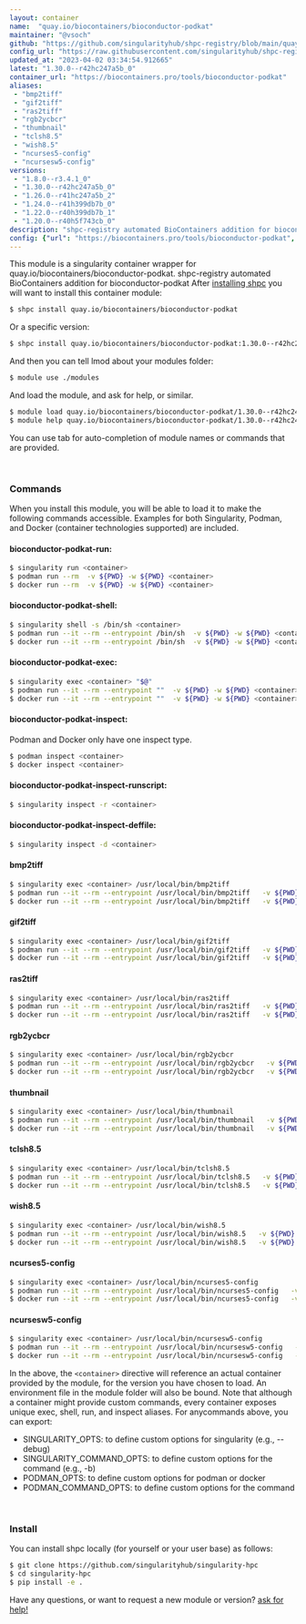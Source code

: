 ```yaml
---
layout: container
name:  "quay.io/biocontainers/bioconductor-podkat"
maintainer: "@vsoch"
github: "https://github.com/singularityhub/shpc-registry/blob/main/quay.io/biocontainers/bioconductor-podkat/container.yaml"
config_url: "https://raw.githubusercontent.com/singularityhub/shpc-registry/main/quay.io/biocontainers/bioconductor-podkat/container.yaml"
updated_at: "2023-04-02 03:34:54.912665"
latest: "1.30.0--r42hc247a5b_0"
container_url: "https://biocontainers.pro/tools/bioconductor-podkat"
aliases:
 - "bmp2tiff"
 - "gif2tiff"
 - "ras2tiff"
 - "rgb2ycbcr"
 - "thumbnail"
 - "tclsh8.5"
 - "wish8.5"
 - "ncurses5-config"
 - "ncursesw5-config"
versions:
 - "1.8.0--r3.4.1_0"
 - "1.30.0--r42hc247a5b_0"
 - "1.26.0--r41hc247a5b_2"
 - "1.24.0--r41h399db7b_0"
 - "1.22.0--r40h399db7b_1"
 - "1.20.0--r40h5f743cb_0"
description: "shpc-registry automated BioContainers addition for bioconductor-podkat"
config: {"url": "https://biocontainers.pro/tools/bioconductor-podkat", "maintainer": "@vsoch", "description": "shpc-registry automated BioContainers addition for bioconductor-podkat", "latest": {"1.30.0--r42hc247a5b_0": "sha256:1fed7ffe4f06f07341c1cf6d6dd47a6dd5cb582a467c68bf54c1950fc0823c14"}, "tags": {"1.8.0--r3.4.1_0": "sha256:d64e79460dab4cc5ab216ccf4d122ebb04b0321549fc881458c216f5c2deb283", "1.30.0--r42hc247a5b_0": "sha256:1fed7ffe4f06f07341c1cf6d6dd47a6dd5cb582a467c68bf54c1950fc0823c14", "1.26.0--r41hc247a5b_2": "sha256:7285e54f829acc4d54a31fd3e4d4006f173bc1a3b4668e03e960dfb542c810a0", "1.24.0--r41h399db7b_0": "sha256:d7fa3e236072bfe782a434e39c6d4d5d8f7a375def2b8863203e3cd881303474", "1.22.0--r40h399db7b_1": "sha256:714ddce9c4646724f4c5c51c2502004a660db78b2665f35754984a41f1244701", "1.20.0--r40h5f743cb_0": "sha256:89e51e40fdeff17ca2eefb53f6152757b9a0d6a29543b52ad56f6a67d4c739bf"}, "docker": "quay.io/biocontainers/bioconductor-podkat", "aliases": {"bmp2tiff": "/usr/local/bin/bmp2tiff", "gif2tiff": "/usr/local/bin/gif2tiff", "ras2tiff": "/usr/local/bin/ras2tiff", "rgb2ycbcr": "/usr/local/bin/rgb2ycbcr", "thumbnail": "/usr/local/bin/thumbnail", "tclsh8.5": "/usr/local/bin/tclsh8.5", "wish8.5": "/usr/local/bin/wish8.5", "ncurses5-config": "/usr/local/bin/ncurses5-config", "ncursesw5-config": "/usr/local/bin/ncursesw5-config"}}
---
```


This module is a singularity container wrapper for quay.io/biocontainers/bioconductor-podkat.
shpc-registry automated BioContainers addition for bioconductor-podkat
After [installing shpc](#install) you will want to install this container module:


```bash
$ shpc install quay.io/biocontainers/bioconductor-podkat
```

Or a specific version:

```bash
$ shpc install quay.io/biocontainers/bioconductor-podkat:1.30.0--r42hc247a5b_0
```

And then you can tell lmod about your modules folder:

```bash
$ module use ./modules
```

And load the module, and ask for help, or similar.

```bash
$ module load quay.io/biocontainers/bioconductor-podkat/1.30.0--r42hc247a5b_0
$ module help quay.io/biocontainers/bioconductor-podkat/1.30.0--r42hc247a5b_0
```

You can use tab for auto-completion of module names or commands that are provided.

<br>

### Commands

When you install this module, you will be able to load it to make the following commands accessible.
Examples for both Singularity, Podman, and Docker (container technologies supported) are included.

#### bioconductor-podkat-run:

```bash
$ singularity run <container>
$ podman run --rm  -v ${PWD} -w ${PWD} <container>
$ docker run --rm  -v ${PWD} -w ${PWD} <container>
```

#### bioconductor-podkat-shell:

```bash
$ singularity shell -s /bin/sh <container>
$ podman run --it --rm --entrypoint /bin/sh  -v ${PWD} -w ${PWD} <container>
$ docker run --it --rm --entrypoint /bin/sh  -v ${PWD} -w ${PWD} <container>
```

#### bioconductor-podkat-exec:

```bash
$ singularity exec <container> "$@"
$ podman run --it --rm --entrypoint ""  -v ${PWD} -w ${PWD} <container> "$@"
$ docker run --it --rm --entrypoint ""  -v ${PWD} -w ${PWD} <container> "$@"
```

#### bioconductor-podkat-inspect:

Podman and Docker only have one inspect type.

```bash
$ podman inspect <container>
$ docker inspect <container>
```

#### bioconductor-podkat-inspect-runscript:

```bash
$ singularity inspect -r <container>
```

#### bioconductor-podkat-inspect-deffile:

```bash
$ singularity inspect -d <container>
```


#### bmp2tiff

```bash
$ singularity exec <container> /usr/local/bin/bmp2tiff
$ podman run --it --rm --entrypoint /usr/local/bin/bmp2tiff   -v ${PWD} -w ${PWD} <container> -c " $@"
$ docker run --it --rm --entrypoint /usr/local/bin/bmp2tiff   -v ${PWD} -w ${PWD} <container> -c " $@"
```


#### gif2tiff

```bash
$ singularity exec <container> /usr/local/bin/gif2tiff
$ podman run --it --rm --entrypoint /usr/local/bin/gif2tiff   -v ${PWD} -w ${PWD} <container> -c " $@"
$ docker run --it --rm --entrypoint /usr/local/bin/gif2tiff   -v ${PWD} -w ${PWD} <container> -c " $@"
```


#### ras2tiff

```bash
$ singularity exec <container> /usr/local/bin/ras2tiff
$ podman run --it --rm --entrypoint /usr/local/bin/ras2tiff   -v ${PWD} -w ${PWD} <container> -c " $@"
$ docker run --it --rm --entrypoint /usr/local/bin/ras2tiff   -v ${PWD} -w ${PWD} <container> -c " $@"
```


#### rgb2ycbcr

```bash
$ singularity exec <container> /usr/local/bin/rgb2ycbcr
$ podman run --it --rm --entrypoint /usr/local/bin/rgb2ycbcr   -v ${PWD} -w ${PWD} <container> -c " $@"
$ docker run --it --rm --entrypoint /usr/local/bin/rgb2ycbcr   -v ${PWD} -w ${PWD} <container> -c " $@"
```


#### thumbnail

```bash
$ singularity exec <container> /usr/local/bin/thumbnail
$ podman run --it --rm --entrypoint /usr/local/bin/thumbnail   -v ${PWD} -w ${PWD} <container> -c " $@"
$ docker run --it --rm --entrypoint /usr/local/bin/thumbnail   -v ${PWD} -w ${PWD} <container> -c " $@"
```


#### tclsh8.5

```bash
$ singularity exec <container> /usr/local/bin/tclsh8.5
$ podman run --it --rm --entrypoint /usr/local/bin/tclsh8.5   -v ${PWD} -w ${PWD} <container> -c " $@"
$ docker run --it --rm --entrypoint /usr/local/bin/tclsh8.5   -v ${PWD} -w ${PWD} <container> -c " $@"
```


#### wish8.5

```bash
$ singularity exec <container> /usr/local/bin/wish8.5
$ podman run --it --rm --entrypoint /usr/local/bin/wish8.5   -v ${PWD} -w ${PWD} <container> -c " $@"
$ docker run --it --rm --entrypoint /usr/local/bin/wish8.5   -v ${PWD} -w ${PWD} <container> -c " $@"
```


#### ncurses5-config

```bash
$ singularity exec <container> /usr/local/bin/ncurses5-config
$ podman run --it --rm --entrypoint /usr/local/bin/ncurses5-config   -v ${PWD} -w ${PWD} <container> -c " $@"
$ docker run --it --rm --entrypoint /usr/local/bin/ncurses5-config   -v ${PWD} -w ${PWD} <container> -c " $@"
```


#### ncursesw5-config

```bash
$ singularity exec <container> /usr/local/bin/ncursesw5-config
$ podman run --it --rm --entrypoint /usr/local/bin/ncursesw5-config   -v ${PWD} -w ${PWD} <container> -c " $@"
$ docker run --it --rm --entrypoint /usr/local/bin/ncursesw5-config   -v ${PWD} -w ${PWD} <container> -c " $@"
```



In the above, the `<container>` directive will reference an actual container provided
by the module, for the version you have chosen to load. An environment file in the
module folder will also be bound. Note that although a container
might provide custom commands, every container exposes unique exec, shell, run, and
inspect aliases. For anycommands above, you can export:

 - SINGULARITY_OPTS: to define custom options for singularity (e.g., --debug)
 - SINGULARITY_COMMAND_OPTS: to define custom options for the command (e.g., -b)
 - PODMAN_OPTS: to define custom options for podman or docker
 - PODMAN_COMMAND_OPTS: to define custom options for the command

<br>

### Install

You can install shpc locally (for yourself or your user base) as follows:

```bash
$ git clone https://github.com/singularityhub/singularity-hpc
$ cd singularity-hpc
$ pip install -e .
```

Have any questions, or want to request a new module or version? [ask for help!](https://github.com/singularityhub/singularity-hpc/issues)